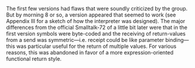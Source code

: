 The first few versions had flaws that were soundly criticized by the group. But by morning 8 or so, a version appeared that seemed to work (see Appendix III for a sketch of how the interpreter was designed). The major differences from the official Smalltalk-72 of a little bit later were that in the first version symbols were byte-coded and the receiving of return-values from a send was symmetric—i.e. receipt could be like parameter binding—this was particular useful for the return of multiple values. For various reasons, this was abandoned in favor of a more expression-oriented functional return style.

